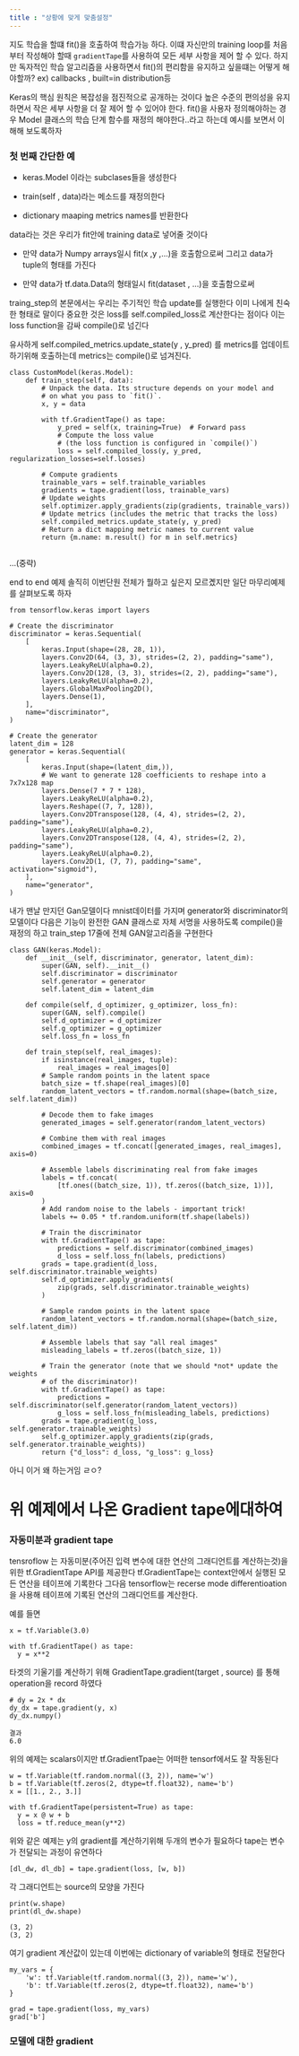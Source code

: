 ```yaml
---
title : "상황에 맞게 맞춤설정"
---
```


지도 학습을 할떄 fit()을 호출하여 학습가능 하다. 이떄 자신만의 training loop를 처음부터 작성해야 할때 `gradientTape`를 사용하여 모든 세부 사항을 제어 할 수 있다.
하지만 독자적인 학습 알고리즘을 사용하면서 fit()의 편리함을 유지하고 싶을떄는 어떻게 해야할까? ex) callbacks , built=in distribution등

Keras의 핵심 원칙은 복잡성을 점진적으로 공개하는 것이다 높은 수준의 편의성을 유지하면서 작은 세부 사항을 더 잘 제어 할 수 있어야 한다. fit()을 사용자 정의해야하는 경우
Model 클래스의 학습 단계 함수를 재정의 해야한다..라고 하는데 예시를 보면서 이해해 보도록하자


### 첫 번째 간단한 예

* keras.Model 이라는 subclases들을 생성한다 

* train(self , data)라는 메소드를 재정의한다

* dictionary maaping metrics names를 반환한다

data라는 것은 우리가 fit안에 training data로 넣어줄 것이다 

* 만약 data가 Numpy arrays일시 fit(x ,y ,...)을 호출함으로써 그리고 data가 tuple의 형태를 가진다 

* 만약 data가 tf.data.Data의 형태일시 fit(dataset , ...)을 호출함으로써 

traing_step의 본문에서는 우리는 주기적인 학습 update를 실행한다 이미 나에게 친숙한 형태로 말이다 중요한 것은 loss를 self.compiled_loss로 계산한다는 점이다
이는 loss function을 감싸 compile()로 넘긴다 

유사하게 self.compiled_metrics.update_state(y , y_pred) 를 metrics를 업데이트 하기위해 호출하는데 metrics는 compile()로 넘겨진다.

```
class CustomModel(keras.Model):
    def train_step(self, data):
        # Unpack the data. Its structure depends on your model and
        # on what you pass to `fit()`.
        x, y = data

        with tf.GradientTape() as tape:
            y_pred = self(x, training=True)  # Forward pass
            # Compute the loss value
            # (the loss function is configured in `compile()`)
            loss = self.compiled_loss(y, y_pred, regularization_losses=self.losses)

        # Compute gradients
        trainable_vars = self.trainable_variables
        gradients = tape.gradient(loss, trainable_vars)
        # Update weights
        self.optimizer.apply_gradients(zip(gradients, trainable_vars))
        # Update metrics (includes the metric that tracks the loss)
        self.compiled_metrics.update_state(y, y_pred)
        # Return a dict mapping metric names to current value
        return {m.name: m.result() for m in self.metrics}
        

```

...(중략)

end to end 예제
솔직히 이번단원 전체가 뭘하고 싶은지 모르곘지만 일단 마무리예제를 살펴보도록 하자
```
from tensorflow.keras import layers

# Create the discriminator
discriminator = keras.Sequential(
    [
        keras.Input(shape=(28, 28, 1)),
        layers.Conv2D(64, (3, 3), strides=(2, 2), padding="same"),
        layers.LeakyReLU(alpha=0.2),
        layers.Conv2D(128, (3, 3), strides=(2, 2), padding="same"),
        layers.LeakyReLU(alpha=0.2),
        layers.GlobalMaxPooling2D(),
        layers.Dense(1),
    ],
    name="discriminator",
)

# Create the generator
latent_dim = 128
generator = keras.Sequential(
    [
        keras.Input(shape=(latent_dim,)),
        # We want to generate 128 coefficients to reshape into a 7x7x128 map
        layers.Dense(7 * 7 * 128),
        layers.LeakyReLU(alpha=0.2),
        layers.Reshape((7, 7, 128)),
        layers.Conv2DTranspose(128, (4, 4), strides=(2, 2), padding="same"),
        layers.LeakyReLU(alpha=0.2),
        layers.Conv2DTranspose(128, (4, 4), strides=(2, 2), padding="same"),
        layers.LeakyReLU(alpha=0.2),
        layers.Conv2D(1, (7, 7), padding="same", activation="sigmoid"),
    ],
    name="generator",
)
```
내가 맨날 만지던 Gan모델이다 mnist데이터를 가지며 generator와 discriminator의 모델이다
다음은 기능이 완전한 GAN 클래스로 자체 서명을 사용하도록 compile()을 재정의 하고 train_step 17줄에 전체 GAN알고리즘을 구현한다

```
class GAN(keras.Model):
    def __init__(self, discriminator, generator, latent_dim):
        super(GAN, self).__init__()
        self.discriminator = discriminator
        self.generator = generator
        self.latent_dim = latent_dim

    def compile(self, d_optimizer, g_optimizer, loss_fn):
        super(GAN, self).compile()
        self.d_optimizer = d_optimizer
        self.g_optimizer = g_optimizer
        self.loss_fn = loss_fn

    def train_step(self, real_images):
        if isinstance(real_images, tuple):
            real_images = real_images[0]
        # Sample random points in the latent space
        batch_size = tf.shape(real_images)[0]
        random_latent_vectors = tf.random.normal(shape=(batch_size, self.latent_dim))

        # Decode them to fake images
        generated_images = self.generator(random_latent_vectors)

        # Combine them with real images
        combined_images = tf.concat([generated_images, real_images], axis=0)

        # Assemble labels discriminating real from fake images
        labels = tf.concat(
            [tf.ones((batch_size, 1)), tf.zeros((batch_size, 1))], axis=0
        )
        # Add random noise to the labels - important trick!
        labels += 0.05 * tf.random.uniform(tf.shape(labels))

        # Train the discriminator
        with tf.GradientTape() as tape:
            predictions = self.discriminator(combined_images)
            d_loss = self.loss_fn(labels, predictions)
        grads = tape.gradient(d_loss, self.discriminator.trainable_weights)
        self.d_optimizer.apply_gradients(
            zip(grads, self.discriminator.trainable_weights)
        )

        # Sample random points in the latent space
        random_latent_vectors = tf.random.normal(shape=(batch_size, self.latent_dim))

        # Assemble labels that say "all real images"
        misleading_labels = tf.zeros((batch_size, 1))

        # Train the generator (note that we should *not* update the weights
        # of the discriminator)!
        with tf.GradientTape() as tape:
            predictions = self.discriminator(self.generator(random_latent_vectors))
            g_loss = self.loss_fn(misleading_labels, predictions)
        grads = tape.gradient(g_loss, self.generator.trainable_weights)
        self.g_optimizer.apply_gradients(zip(grads, self.generator.trainable_weights))
        return {"d_loss": d_loss, "g_loss": g_loss}

```
아니 이거 왜 하는거임 ㄹㅇ?




# 위 예제에서 나온 Gradient tape에대하여 

### 자동미분과 gradient tape

tensroflow 는 자동미분(주어진 입력 변수에 대한 연산의 그래디언트를 계산하는것)을 위한 tf.GradientTape API를 제공한다 tf.GradientTape는 
context안에서 실행된 모든 연산을 테이프에 기록한다 그다음 tensorflow는 recerse mode differentioation을 사용해 테이프에 기록된 연산의 그래디언트를 계산한다.

예를 들면
```
x = tf.Variable(3.0)

with tf.GradientTape() as tape:
  y = x**2
````
타겟의 기울기를 계산하기 위해  GradientTape.gradient(target , source) 를 통해 operation을 record 하였다 
```
# dy = 2x * dx
dy_dx = tape.gradient(y, x)
dy_dx.numpy()

결과 
6.0
```
위의 예제는 scalars이지만 tf.GradientTpae는 어떠한 tensorf에서도 잘 작동된다 

```
w = tf.Variable(tf.random.normal((3, 2)), name='w')
b = tf.Variable(tf.zeros(2, dtype=tf.float32), name='b')
x = [[1., 2., 3.]]

with tf.GradientTape(persistent=True) as tape:
  y = x @ w + b
  loss = tf.reduce_mean(y**2)
````
위와 같은 예제는 y의 gradient를 계산하기위해 두개의 변수가 필요하다 tape는 변수가 전달되는 과정이 유연하다 
```
[dl_dw, dl_db] = tape.gradient(loss, [w, b])
```
각 그래디언트는 source의 모양을 가진다
```
print(w.shape)
print(dl_dw.shape)

(3, 2)
(3, 2)
```
여기 gradient 계산값이 있는데 이번에는 dictionary of variable의 형태로 전달한다
```
my_vars = {
    'w': tf.Variable(tf.random.normal((3, 2)), name='w'),
    'b': tf.Variable(tf.zeros(2, dtype=tf.float32), name='b')
}

grad = tape.gradient(loss, my_vars)
grad['b']
```
### 모델에 대한 gradient 








